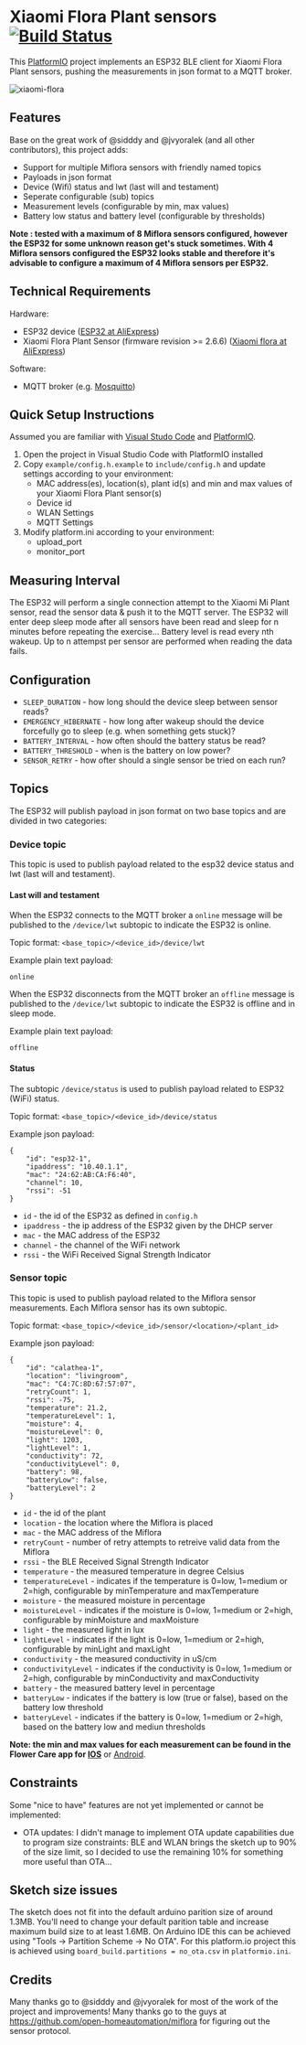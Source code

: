 # Xiaomi Flora Plant sensors [![Build Status](https://travis-ci.com/RaymondMouthaan/miflora-esp32.svg?branch=master)](https://travis-ci.com/github/RaymondMouthaan/miflora-esp32)

This [PlatformIO](https://platformio.org) project implements an ESP32 BLE client for Xiaomi Flora Plant sensors, pushing the measurements in json format to a MQTT broker.

![xiaomi-flora](xiaomi-miflora.png)

## Features

Base on the great work of @sidddy and @jvyoralek (and all other contributors), this project adds:

- Support for multiple Miflora sensors with friendly named topics
- Payloads in json format
- Device (Wifi) status and lwt (last will and testament)
- Seperate configurable (sub) topics
- Measurement levels (configurable by min, max values)
- Battery low status and battery level (configurable by thresholds)

__Note : tested with a maximum of 8 Miflora sensors configured, however the ESP32 for some unknown reason get's stuck sometimes. With 4 Miflora sensors configured the ESP32 looks stable and therefore it's advisable to configure a maximum of 4 Miflora sensors per ESP32.__

## Technical Requirements

Hardware:
- ESP32 device ([ESP32 at AliExpress](https://nl.aliexpress.com/wholesale?catId=0&initiative_id=SB_20200408062838&SearchText=MH-ET+Live+ESP32))
- Xiaomi Flora Plant Sensor (firmware revision >= 2.6.6) ([Xiaomi flora at AliExpress](https://nl.aliexpress.com/wholesale?catId=0&initiative_id=SB_20200408063038&SearchText=xiaomi+flora))

Software:
- MQTT broker (e.g. [Mosquitto](https://mosquitto.org))

## Quick Setup Instructions

Assumed you are familiar with [Visual Studo Code](https://code.visualstudio.com) and [PlatformIO](https://platformio.org). 

1) Open the project in Visual Studio Code with PlatformIO installed
2) Copy `example/config.h.example` to `include/config.h` and update settings according to your environment:
    - MAC address(es), location(s), plant id(s) and min and max values of your Xiaomi Flora Plant sensor(s)
    - Device id
    - WLAN Settings
    - MQTT Settings
3) Modify platform.ini according to your environment:
    - upload_port
    - monitor_port

## Measuring Interval

The ESP32 will perform a single connection attempt to the Xiaomi Mi Plant sensor, read the sensor data & push it to the MQTT server. The ESP32 will enter deep sleep mode after all sensors have been read and sleep for n minutes before repeating the exercise...
Battery level is read every nth wakeup.
Up to n attempst per sensor are performed when reading the data fails.

## Configuration

- `SLEEP_DURATION` - how long should the device sleep between sensor reads?
- `EMERGENCY_HIBERNATE` - how long after wakeup should the device forcefully go to sleep (e.g. when something gets stuck)?
- `BATTERY_INTERVAL` - how often should the battery status be read?
- `BATTERY_THRESHOLD` - when is the battery on low power?
- `SENSOR_RETRY` - how ofter should a single sensor be tried on each run?

## Topics

The ESP32 will publish payload in json format on two base topics and are divided in two categories:

### Device topic

This topic is used to publish payload related to the esp32 device status and lwt (last will and testament).

#### Last will and testament

When the ESP32 connects to the MQTT broker a `online` message will be published to the `/device/lwt` subtopic to indicate the ESP32 is online.

Topic format: `<base_topic>/<device_id>/device/lwt`

Example plain text payload:
```
online
```

When the ESP32 disconnects from the MQTT broker an `offline` message is published to the `/device/lwt` subtopic to indicate the ESP32 is offline and in sleep mode.

Example plain text payload:
```
offline
```

#### Status

The subtopic `/device/status` is used to publish payload related to ESP32 (WiFi) status.

Topic format: `<base_topic>/<device_id>/device/status`

Example json payload:
```
{
    "id": "esp32-1",
    "ipaddress": "10.40.1.1",
    "mac": "24:62:AB:CA:F6:40",
    "channel": 10,
    "rssi": -51
}
```

 - `id` - the id of the ESP32 as defined in `config.h`
 - `ipaddress` - the ip address of the ESP32 given by the DHCP server
 - `mac` - the MAC address of the ESP32
 - `channel` - the channel of the WiFi network
 - `rssi` - the WiFi Received Signal Strength Indicator

### Sensor topic

This topic is used to publish payload related to the Miflora sensor measurements. Each Miflora sensor has its own subtopic. 

Topic format: `<base_topic>/<device_id>/sensor/<location>/<plant_id>`

Example json payload:
```
{
    "id": "calathea-1",
    "location": "livingroom",
    "mac": "C4:7C:8D:67:57:07",
    "retryCount": 1,
    "rssi": -75,
    "temperature": 21.2,
    "temperatureLevel": 1,
    "moisture": 4,
    "moistureLevel": 0,
    "light": 1203,
    "lightLevel": 1,
    "conductivity": 72,
    "conductivityLevel": 0,
    "battery": 98,
    "batteryLow": false,
    "batteryLevel": 2
}
```

- `id` - the id of the plant
- `location` - the location where the Miflora is placed
- `mac` - the MAC address of the Miflora
- `retryCount` - number of retry attempts to retreive valid data from the Miflora
- `rssi` - the BLE Received Signal Strength Indicator
- `temperature` - the measured temperature in degree Celsius
- `temperatureLevel` - indicates if the temperature is 0=low, 1=medium or 2=high, configurable by minTemperature and maxTemperature
- `moisture` - the measured moisture in percentage
- `moistureLevel` - indicates if the moisture is 0=low, 1=medium or 2=high, configurable by minMoisture and maxMoisture
- `light` - the measured light in lux
- `lightLevel` - indicates if the light is 0=low, 1=medium or 2=high, configurable by minLight and maxLight
- `conductivity` - the measured conductivity in uS/cm
- `conductivityLevel` - indicates if the conductivity is 0=low, 1=medium or 2=high, configurable by minConductivity and maxConductivity
- `battery` - the measured battery level in percentage
- `batteryLow` - indicates if the battery is low (true or false), based on the battery low threshold
- `batteryLevel` - indicates if the battery is 0=low, 1=medium or 2=high, based on the battery low and mediun thresholds

__Note: the min and max values for each measurement can be found in the Flower Care app for [IOS](https://apps.apple.com/us/app/flower-care/id1095274672)__ or [Android](https://play.google.com/store/apps/details?id=com.huahuacaocao.flowercare&hl=en).

## Constraints

Some "nice to have" features are not yet implemented or cannot be implemented:
  - OTA updates: I didn't manage to implement OTA update capabilities due to program size constraints: BLE and WLAN brings the sketch up to 90% of the size limit, so I decided to use the remaining 10% for something more useful than OTA...

## Sketch size issues

The sketch does not fit into the default arduino parition size of around 1.3MB. You'll need to change your default parition table and increase maximum build size to at least 1.6MB.
On Arduino IDE this can be achieved using "Tools -> Partition Scheme -> No OTA". 
For this platform.io project this is achieved using `board_build.partitions = no_ota.csv` in `platformio.ini`.

## Credits
Many thanks go to @sidddy and @jvyoralek for most of the work of the project and improvements!
Many thanks go to the guys at https://github.com/open-homeautomation/miflora for figuring out the sensor protocol.
